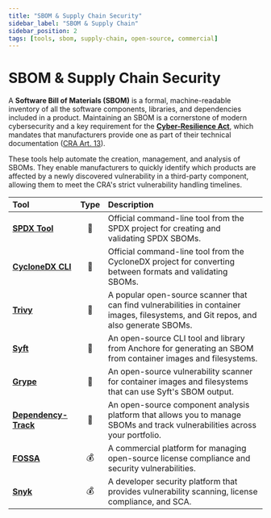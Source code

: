 ```yaml
---
title: "SBOM & Supply Chain Security"
sidebar_label: "SBOM & Supply Chain"
sidebar_position: 2
tags: [tools, sbom, supply-chain, open-source, commercial]
---
```

# SBOM & Supply Chain Security

A **Software Bill of Materials (SBOM)** is a formal, machine-readable inventory of all the software components, libraries, and dependencies included in a product. Maintaining an SBOM is a cornerstone of modern cybersecurity and a key requirement for the **[Cyber-Resilience Act](../standards/cra-overview.md)**, which mandates that manufacturers provide one as part of their technical documentation ([CRA Art. 13][cra_art13]).

These tools help automate the creation, management, and analysis of SBOMs. They enable manufacturers to quickly identify which products are affected by a newly discovered vulnerability in a third-party component, allowing them to meet the CRA's strict vulnerability handling timelines.

| Tool | Type | Description |
| :--- | :--: | :---------- |
| [**SPDX Tool**](https://tools.spdx.org/app/) | 🐙 | Official command-line tool from the SPDX project for creating and validating SPDX SBOMs. |
| [**CycloneDX CLI**](https://github.com/CycloneDX/cyclonedx-cli) | 🐙 | Official command-line tool from the CycloneDX project for converting between formats and validating SBOMs. |
| [**Trivy**](https://github.com/aquasecurity/trivy) | 🐙 | A popular open-source scanner that can find vulnerabilities in container images, filesystems, and Git repos, and also generate SBOMs. |
| [**Syft**](https://github.com/anchore/syft) | 🐙 | An open-source CLI tool and library from Anchore for generating an SBOM from container images and filesystems. |
| [**Grype**](https://github.com/anchore/grype) | 🐙 | An open-source vulnerability scanner for container images and filesystems that can use Syft's SBOM output. |
| [**Dependency-Track**](https://dependencytrack.org/) | 🐙 | An open-source component analysis platform that allows you to manage SBOMs and track vulnerabilities across your portfolio. |
| [**FOSSA**](https://fossa.com/) | 💰 | A commercial platform for managing open-source license compliance and security vulnerabilities. |
| [**Snyk**](https://snyk.io/) | 💰 | A developer security platform that provides vulnerability scanning, license compliance, and SCA. |

<!-- Citations -->
[cra_art13]: https://eur-lex.europa.eu/legal-content/EN/TXT/?uri=CELEX:02024R2847-20241120#art_13 "CRA Article 13 – Obligations of manufacturers"
